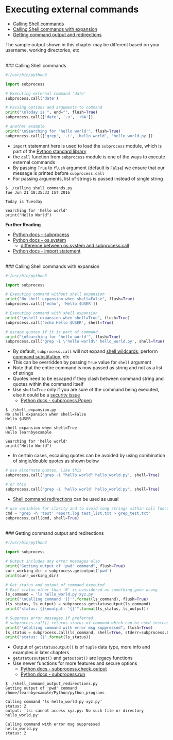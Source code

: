 # <a name="executing-external-commands"></a>Executing external commands

* [Calling Shell commands](#calling-shell-commands)
* [Calling Shell commands with expansion](#calling-shell-commands-with-expansion)
* [Getting command output and redirections](#getting-command-output-and-redirections)

The sample output shown in this chapter may be different based on your username, working directories, etc

<br>
### <a name="calling-shell-commands"></a>Calling Shell commands

```python
#!/usr/bin/python3

import subprocess

# Executing external command 'date'
subprocess.call('date')

# Passing options and arguments to command
print("\nToday is ", end="", flush=True)
subprocess.call(['date', '-u', '+%A'])

# another example
print("\nSearching for 'hello world'", flush=True)
subprocess.call(['grep', '-i', 'hello world', 'hello_world.py'])
```

* `import` statement here is used to load the `subprocess` module, which is part of the [Python standard library](https://docs.python.org/3/library/index.html)
* the `call` function from `subprocess` module is one of the ways to execute external commands
* By passing `True` to `flush` argument (default is `False`) we ensure that our message is printed before `subprocess.call`
* For passing arguments, list of strings is passed instead of single string

```
$ ./calling_shell_commands.py 
Tue Jun 21 18:35:33 IST 2016

Today is Tuesday

Searching for 'hello world'
print("Hello World")
```

**Further Reading**

* [Python docs - subprocess](https://docs.python.org/3/library/subprocess.html)
* [Python docs - os.system](https://docs.python.org/3/library/os.html#os.system)
    * [difference between os.system and subprocess.call](https://www.quora.com/Whats-the-difference-between-os-system-and-subprocess-call-in-Python)
* [Python docs - import statement](https://docs.python.org/3/reference/simple_stmts.html#import)

<br>
### <a name="calling-shell-commands-with-expansion"></a>Calling Shell commands with expansion

```python
#!/usr/bin/python3

import subprocess

# Executing command without shell expansion
print("No shell expansion when shell=False", flush=True)
subprocess.call(['echo', 'Hello $USER'])

# Executing command with shell expansion
print("\nshell expansion when shell=True", flush=True)
subprocess.call('echo Hello $USER', shell=True)

# escape quotes if it is part of command
print("\nSearching for 'hello world'", flush=True)
subprocess.call('grep -i \'hello world\' hello_world.py', shell=True)
```

* By default, `subprocess.call` will not expand [shell wildcards](https://github.com/learnbyexample/Linux_command_line/blob/master/Shell.md#wildcards), perform [command substitution](http://mywiki.wooledge.org/CommandSubstitution), etc
* This can be overridden by passing `True` value for `shell` argument
* Note that the entire command is now passed as string and not as a list of strings
* Quotes need to be escaped if they clash between command string and quotes within the command itself
* Use `shell=True` only if you are sure of the command being executed, else it could be a [security issue](https://stackoverflow.com/questions/3172470/actual-meaning-of-shell-true-in-subprocess)
    * [Python docs - subprocess.Popen](https://docs.python.org/3/library/subprocess.html#popen-constructor)

```
$ ./shell_expansion.py 
No shell expansion when shell=False
Hello $USER

shell expansion when shell=True
Hello learnbyexample

Searching for 'hello world'
print("Hello World")
```

* In certain cases, escaping quotes can be avoided by using combination of single/double quotes as shown below

```python
# use alternate quotes, like this
subprocess.call('grep -i "hello world" hello_world.py', shell=True)

# or this
subprocess.call("grep -i 'hello world' hello_world.py", shell=True)
```

* [Shell command redirections](https://github.com/learnbyexample/Linux_command_line/blob/master/Shell.md#redirection) can be used as usual

```python
# use variables for clarity and to avoid long strings within call function
cmd = "grep -h 'test' report.log test_list.txt > grep_test.txt"
subprocess.call(cmd, shell=True)
```

<br>
### <a name="getting-command-output-and-redirections"></a>Getting command output and redirections

```python
#!/usr/bin/python3

import subprocess

# Output includes any error messages also
print("Getting output of 'pwd' command", flush=True)
curr_working_dir = subprocess.getoutput('pwd')
print(curr_working_dir)

# Get status and output of command executed
# Exit status other than '0' is considered as something gone wrong
ls_command = 'ls hello_world.py xyz.py'
print("\nCalling command '{}'".format(ls_command), flush=True)
(ls_status, ls_output) = subprocess.getstatusoutput(ls_command)
print("status: {}\noutput: '{}'".format(ls_status, ls_output))

# Suppress error messages if preferred
# subprocess.call() returns status of command which can be used instead
print("\nCalling command with error msg suppressed", flush=True)
ls_status = subprocess.call(ls_command, shell=True, stderr=subprocess.DEVNULL)
print("status: {}".format(ls_status))
```

* Output of `getstatusoutput()` is of `tuple` data type, more info and examples in later chapters
* `getstatusoutput()` and `getoutput()` are legacy functions
* Use newer functions for more features and secure options
    * [Python docs - subprocess.check_output](https://docs.python.org/3/library/subprocess.html#subprocess.check_output)
    * [Python docs - subprocess.run](https://docs.python.org/3/library/subprocess.html#subprocess.run)

```
$ ./shell_command_output_redirections.py 
Getting output of 'pwd' command
/home/learnbyexample/Python/python_programs

Calling command 'ls hello_world.py xyz.py'
status: 2
output: 'ls: cannot access xyz.py: No such file or directory
hello_world.py'

Calling command with error msg suppressed
hello_world.py
status: 2
```
